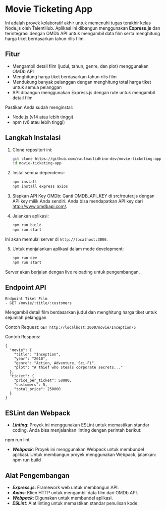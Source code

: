 # Movie Ticketing App
Ini adalah proyek kolaboratif akhir untuk memenuhi tugas terakhir kelas Node.js oleh TalentHub. Aplikasi ini dibangun menggunakan **Express.js** dan terintegrasi dengan OMDb API untuk mengambil data film serta menghitung harga tiket berdasarkan tahun rilis film.

## Fitur
- Mengambil detail film (judul, tahun, genre, dan plot) menggunakan OMDb API
- Menghitung harga tiket berdasarkan tahun rilis film
- Mendukung banyak pelanggan dengan menghitung total harga tiket untuk semua pelanggan
- API dibangun menggunakan Express.js dengan rute untuk mengambil detail film

Pastikan Anda sudah menginstal:
- Node.js (v14 atau lebih tinggi)
- npm (v6 atau lebih tinggi)

## Langkah Instalasi

1. Clone repositori ini:

   ```bash
   git clone https://github.com/raulmaulidhino-dev/movie-ticketing-app.git
   cd movie-ticketing-app

2. Instal semua dependensi:
   ```bash
   npm install
   npm install express axios

3. Siapkan API Key OMDb:
Ganti OMDB_API_KEY di src/router.js dengan API key milik Anda sendiri. 
Anda bisa mendapatkan API key dari http://www.omdbapi.com/.

4. Jalankan aplikasi:
   ```bash
   npm run build
   npm run start
   ```
  Ini akan memulai server di ```http://localhost:3000```.

5. Untuk menjalankan aplikasi dalam mode development:
   ```bash
   npm run dev
   npm run start
   ```
  Server akan berjalan dengan live reloading untuk pengembangan.

## Endpoint API
```
Endpoint Tiket Film
- GET /movie/:title/:customers
```
Mengambil detail film berdasarkan judul dan menghitung harga tiket untuk sejumlah pelanggan.

Contoh Request:
```GET http://localhost:3000/movie/Inception/5```

Contoh Respons:
```
{
  "movie": {
    "title": "Inception",
    "year": "2010",
    "genre": "Action, Adventure, Sci-Fi",
    "plot": "A thief who steals corporate secrets..."
  },
  "ticket": {
    "price_per_ticket": 50000,
    "customers": 5,
    "total_price": 250000
  }
}
```

## ESLint dan Webpack
- ***Linting***: Proyek ini menggunakan ESLint untuk memastikan standar coding. Anda bisa menjalankan linting dengan perintah berikut:

npm run lint
- ***Webpack***: Proyek ini menggunakan Webpack untuk membundel aplikasi. Untuk membangun proyek menggunakan Webpack, jalankan:
npm run build

## Alat Pengembangan
- ***Express.js***: Framework web untuk membangun API.
- ***Axios***: Klien HTTP untuk mengambil data film dari OMDb API.
- ***Webpack***: Digunakan untuk membundel aplikasi.
- ***ESLint***: Alat linting untuk memastikan standar penulisan kode.
